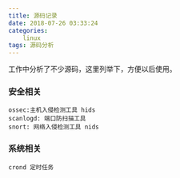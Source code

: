 ```yaml
---
title: 源码记录
date: 2018-07-26 03:33:24
categories: 
	linux
tags: 源码分析
---
```


工作中分析了不少源码，这里列举下，方便以后使用。


### 安全相关
	ossec:主机入侵检测工具 hids	
	scanlogd: 端口防扫描工具
	snort: 网络入侵检测工具 nids

<!--more -->

### 系统相关
	crond 定时任务
